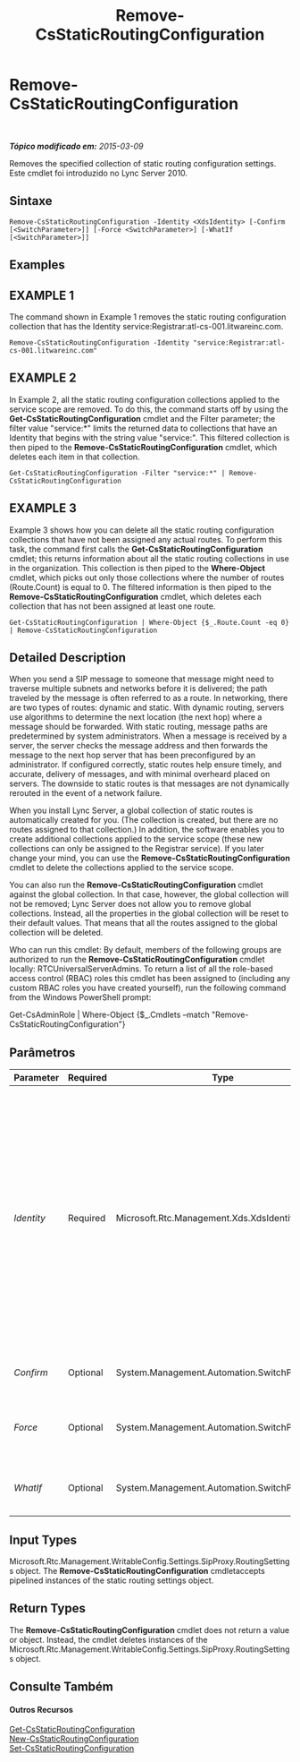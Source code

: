 ﻿---
title: Remove-CsStaticRoutingConfiguration
TOCTitle: Remove-CsStaticRoutingConfiguration
ms:assetid: 844e849e-a2f6-42fd-a49c-1ab234a07a65
ms:mtpsurl: https://technet.microsoft.com/pt-br/library/Gg398668(v=OCS.15)
ms:contentKeyID: 49307312
ms.date: 05/19/2016
mtps_version: v=OCS.15
ms.translationtype: HT
---

# Remove-CsStaticRoutingConfiguration

 

_**Tópico modificado em:** 2015-03-09_

Removes the specified collection of static routing configuration settings. Este cmdlet foi introduzido no Lync Server 2010.

## Sintaxe

    Remove-CsStaticRoutingConfiguration -Identity <XdsIdentity> [-Confirm [<SwitchParameter>]] [-Force <SwitchParameter>] [-WhatIf [<SwitchParameter>]]

## Examples

## EXAMPLE 1

The command shown in Example 1 removes the static routing configuration collection that has the Identity service:Registrar:atl-cs-001.litwareinc.com.

    Remove-CsStaticRoutingConfiguration -Identity "service:Registrar:atl-cs-001.litwareinc.com"

## EXAMPLE 2

In Example 2, all the static routing configuration collections applied to the service scope are removed. To do this, the command starts off by using the **Get-CsStaticRoutingConfiguration** cmdlet and the Filter parameter; the filter value "service:\*" limits the returned data to collections that have an Identity that begins with the string value "service:". This filtered collection is then piped to the **Remove-CsStaticRoutingConfiguration** cmdlet, which deletes each item in that collection.

    Get-CsStaticRoutingConfiguration -Filter "service:*" | Remove-CsStaticRoutingConfiguration

## EXAMPLE 3

Example 3 shows how you can delete all the static routing configuration collections that have not been assigned any actual routes. To perform this task, the command first calls the **Get-CsStaticRoutingConfiguration** cmdlet; this returns information about all the static routing collections in use in the organization. This collection is then piped to the **Where-Object** cmdlet, which picks out only those collections where the number of routes (Route.Count) is equal to 0. The filtered information is then piped to the **Remove-CsStaticRoutingConfiguration** cmdlet, which deletes each collection that has not been assigned at least one route.

    Get-CsStaticRoutingConfiguration | Where-Object {$_.Route.Count -eq 0} | Remove-CsStaticRoutingConfiguration

## Detailed Description

When you send a SIP message to someone that message might need to traverse multiple subnets and networks before it is delivered; the path traveled by the message is often referred to as a route. In networking, there are two types of routes: dynamic and static. With dynamic routing, servers use algorithms to determine the next location (the next hop) where a message should be forwarded. With static routing, message paths are predetermined by system administrators. When a message is received by a server, the server checks the message address and then forwards the message to the next hop server that has been preconfigured by an administrator. If configured correctly, static routes help ensure timely, and accurate, delivery of messages, and with minimal overheard placed on servers. The downside to static routes is that messages are not dynamically rerouted in the event of a network failure.

When you install Lync Server, a global collection of static routes is automatically created for you. (The collection is created, but there are no routes assigned to that collection.) In addition, the software enables you to create additional collections applied to the service scope (these new collections can only be assigned to the Registrar service). If you later change your mind, you can use the **Remove-CsStaticRoutingConfiguration** cmdlet to delete the collections applied to the service scope.

You can also run the **Remove-CsStaticRoutingConfiguration** cmdlet against the global collection. In that case, however, the global collection will not be removed; Lync Server does not allow you to remove global collections. Instead, all the properties in the global collection will be reset to their default values. That means that all the routes assigned to the global collection will be deleted.

Who can run this cmdlet: By default, members of the following groups are authorized to run the **Remove-CsStaticRoutingConfiguration** cmdlet locally: RTCUniversalServerAdmins. To return a list of all the role-based access control (RBAC) roles this cmdlet has been assigned to (including any custom RBAC roles you have created yourself), run the following command from the Windows PowerShell prompt:

Get-CsAdminRole | Where-Object {$\_.Cmdlets –match "Remove-CsStaticRoutingConfiguration"}

## Parâmetros


<table>
<colgroup>
<col style="width: 25%" />
<col style="width: 25%" />
<col style="width: 25%" />
<col style="width: 25%" />
</colgroup>
<thead>
<tr class="header">
<th>Parameter</th>
<th>Required</th>
<th>Type</th>
<th>Description</th>
</tr>
</thead>
<tbody>
<tr class="odd">
<td><p><em>Identity</em></p></td>
<td><p>Required</p></td>
<td><p>Microsoft.Rtc.Management.Xds.XdsIdentity</p></td>
<td><p>Unique identifier of the static routing configuration collection to be removed. To remove a collection configured at the service scope, use syntax similar to this: -Identity &quot;service:Registrar:atl-cs-001.litwareinc.com&quot;.</p>
<p>The <strong>Remove-CsStaticRoutingConfiguration</strong> cmdlet can also be run against the global collection; to do so, use this syntax: -Identity global. Keep in mind, however, that the global collection will not actually be removed. Instead, the properties in that collection will be reset to their default values. That means that all the items in the Route property will be deleted.</p></td>
</tr>
<tr class="even">
<td><p><em>Confirm</em></p></td>
<td><p>Optional</p></td>
<td><p>System.Management.Automation.SwitchParameter</p></td>
<td><p>Solicita confirmação antes da execução do comando.</p></td>
</tr>
<tr class="odd">
<td><p><em>Force</em></p></td>
<td><p>Optional</p></td>
<td><p>System.Management.Automation.SwitchParameter</p></td>
<td><p>Suppresses the display of any non-fatal error message that might occur when running the command.</p></td>
</tr>
<tr class="even">
<td><p><em>WhatIf</em></p></td>
<td><p>Optional</p></td>
<td><p>System.Management.Automation.SwitchParameter</p></td>
<td><p>Descreve o que aconteceria se o comando fosse executado sem ser executado de fato.</p></td>
</tr>
</tbody>
</table>


## Input Types

Microsoft.Rtc.Management.WritableConfig.Settings.SipProxy.RoutingSettings object. The **Remove-CsStaticRoutingConfiguration** cmdletaccepts pipelined instances of the static routing settings object.

## Return Types

The **Remove-CsStaticRoutingConfiguration** cmdlet does not return a value or object. Instead, the cmdlet deletes instances of the Microsoft.Rtc.Management.WritableConfig.Settings.SipProxy.RoutingSettings object.

## Consulte Também

#### Outros Recursos

[Get-CsStaticRoutingConfiguration](get-csstaticroutingconfiguration.md)  
[New-CsStaticRoutingConfiguration](new-csstaticroutingconfiguration.md)  
[Set-CsStaticRoutingConfiguration](set-csstaticroutingconfiguration.md)

